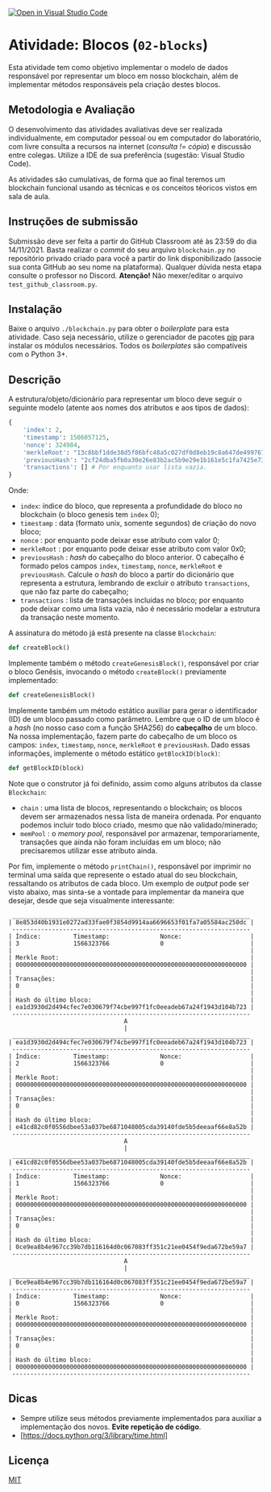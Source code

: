 [![Open in Visual Studio Code](https://classroom.github.com/assets/open-in-vscode-f059dc9a6f8d3a56e377f745f24479a46679e63a5d9fe6f495e02850cd0d8118.svg)](https://classroom.github.com/online_ide?assignment_repo_id=6317248&assignment_repo_type=AssignmentRepo)
# Atividade: Blocos (`02-blocks`)

Esta atividade tem como objetivo implementar o modelo de dados responsável por representar um bloco em nosso blockchain, além de implementar métodos responsáveis pela criação destes blocos.

## Metodologia e Avaliação

O desenvolvimento das atividades avaliativas deve ser realizada individualmente, em computador pessoal ou em computador do laboratório, com livre consulta a recursos na internet (*consulta != cópia*) e discussão entre colegas. Utilize a IDE de sua preferência (sugestão: Visual Studio Code).

As atividades são cumulativas, de forma que ao final teremos um blockchain funcional usando as técnicas e os conceitos téoricos vistos em sala de aula.

## Instruções de submissão

Submissão deve ser feita a partir do GitHub Classroom até às 23:59 do dia 14/11/2021. Basta realizar o *commit* do seu arquivo `blockchain.py` no repositório privado criado para você a partir do link disponibilizado (associe sua conta GitHub ao seu nome na plataforma). Qualquer dúvida nesta etapa consulte o professor no Discord. **Atenção!** Não mexer/editar o arquivo `test_github_classroom.py`.

## Instalação

Baixe o arquivo `./blockchain.py` para obter o *boilerplate* para esta atividade. Caso seja necessário, utilize o gerenciador de pacotes [pip](https://pip.pypa.io/en/stable/) para instalar os módulos necessários. Todos os *boilerplates* são compatíveis com o Python 3+.

## Descrição

A estrutura/objeto/dicionário para representar um bloco deve seguir o seguinte modelo (atente aos nomes dos atributos e aos tipos de dados):

```python
{
    'index': 2, 
    'timestamp': 1506057125,
    'nonce': 324984,
    'merkleRoot': "13c8bbf1dde38d5f86bfc48a5c027df0d8eb19c8a647de49976755e1b35b31ca",
    'previousHash': "2cf24dba5fb0a30e26e83b2ac5b9e29e1b161e5c1fa7425e73043362938b9824",
    'transactions': [] # Por enquanto usar lista vazia. 
}
```

Onde:

- `index`: índice do bloco, que representa a profundidade do bloco no blockchain (o bloco genesis tem `index` 0);
- `timestamp` : data (formato unix, somente segundos) de criação do novo bloco;
- `nonce` : por enquanto pode deixar esse atributo com valor 0;
- `merkleRoot` : por enquanto pode deixar esse atributo com valor 0x0;
- `previousHash` : *hash* do cabeçalho do bloco anterior. O cabeçalho é formado pelos campos `index`, `timestamp`, `nonce`, `merkleRoot` e `previousHash`. Calcule o *hash* do bloco a partir do dicionário que representa a estrutura, lembrando de excluir o atributo `transactions`, que não faz parte do cabeçalho;
- `transactions` : lista de transações incluídas no bloco; por enquanto pode deixar como uma lista vazia, não é necessário modelar a estrutura da transação neste momento.

A assinatura do método já está presente na classe `Blockchain`:

```python
def createBlock()
```

Implemente também o método `createGenesisBlock()`, responsável por criar o bloco Genêsis, invocando o método `createBlock()` previamente implementado:	

```python	
def createGenesisBlock()
```

Implemente também um método estático auxiliar para gerar o identificador (ID) de um bloco passado como parâmetro. Lembre que o ID de um bloco é a _hash_ (no nosso caso com a função SHA256) do **cabeçalho** de um bloco. Na nossa implementação, fazem parte do cabeçalho de um bloco os campos: `index`, `timestamp`, `nonce`, `merkleRoot` e `previousHash`. Dado essas informações, implemente o método estático `getBlockID(block)`:

```python
def getBlockID(block)
```

Note que o construtor já foi definido, assim como alguns atributos da classe `Blockchain`:	

- `chain` : uma lista de blocos, representando o blockchain; os blocos devem ser armazenados nessa lista de maneira ordenada. Por enquanto podemos incluir todo bloco criado, mesmo que não validado/minerado;
- `memPool` : o *memory pool*, responsável por armazenar, temporariamente, transações que ainda não foram incluídas em um bloco; não precisaremos utilizar esse atributo ainda.

Por fim, implemente o método `printChain()`, responsável por imprimir no terminal uma saída que represente o estado atual do seu blockchain, ressaltando os atributos de cada bloco. Um exemplo de *output* pode ser visto abaixo, mas sinta-se a vontade para implementar da maneira que desejar, desde que seja visualmente interessante:

```	
 __________________________________________________________________	
| 8e853d40b1931e0272ad33fae0f3854d9914aa6696653f01fa7a05584ac250dc |                	
 ------------------------------------------------------------------                	
| Índice:         Timestamp:              Nonce:                   |	
| 3               1566323766              0                        |                	
|                                                                  |                	
| Merkle Root:                                                     |	
| 0000000000000000000000000000000000000000000000000000000000000000 |                	
|                                                                  |                	
| Transações:                                                      |	
| 0                                                                |                	
|                                                                  |                	
| Hash do último bloco:                                            |	
| ea1d3930d2d494cfec7e030679f74cbe997f1fc0eeadeb67a24f1943d104b723 |                	
 ------------------------------------------------------------------	
                                A                                    	
                                |                                    	
 __________________________________________________________________	
| ea1d3930d2d494cfec7e030679f74cbe997f1fc0eeadeb67a24f1943d104b723 |                	
 ------------------------------------------------------------------                	
| Índice:         Timestamp:              Nonce:                   |	
| 2               1566323766              0                        |                	
|                                                                  |                	
| Merkle Root:                                                     |	
| 0000000000000000000000000000000000000000000000000000000000000000 |                	
|                                                                  |                	
| Transações:                                                      |	
| 0                                                                |                	
|                                                                  |                	
| Hash do último bloco:                                            |	
| e41cd82c0f0556dbee53a037be6871048005cda39140fde5b5deeaaf66e8a52b |                	
 ------------------------------------------------------------------	
                                A                                    	
                                |                                    	
 __________________________________________________________________	
| e41cd82c0f0556dbee53a037be6871048005cda39140fde5b5deeaaf66e8a52b |                	
 ------------------------------------------------------------------                	
| Índice:         Timestamp:              Nonce:                   |	
| 1               1566323766              0                        |                	
|                                                                  |                	
| Merkle Root:                                                     |	
| 0000000000000000000000000000000000000000000000000000000000000000 |                	
|                                                                  |                	
| Transações:                                                      |	
| 0                                                                |                	
|                                                                  |                	
| Hash do último bloco:                                            |	
| 0ce9ea8b4e967cc39b7db116164d0c067083ff351c21ee0454f9eda672be59a7 |                	
 ------------------------------------------------------------------	
                                A                                    	
                                |                                    	
 __________________________________________________________________	
| 0ce9ea8b4e967cc39b7db116164d0c067083ff351c21ee0454f9eda672be59a7 |                	
 ------------------------------------------------------------------                	
| Índice:         Timestamp:              Nonce:                   |	
| 0               1566323766              0                        |                	
|                                                                  |                	
| Merkle Root:                                                     |	
| 0000000000000000000000000000000000000000000000000000000000000000 |                	
|                                                                  |                	
| Transações:                                                      |	
| 0                                                                |                	
|                                                                  |                	
| Hash do último bloco:                                            |	
| 0000000000000000000000000000000000000000000000000000000000000000 |                	
 ------------------------------------------------------------------	
```

## Dicas

- Sempre utilize seus métodos previamente implementados para auxiliar a implementação dos novos. **Evite repetição de código**.
- [https://docs.python.org/3/library/time.html]

## Licença
[MIT](https://choosealicense.com/licenses/mit/)
